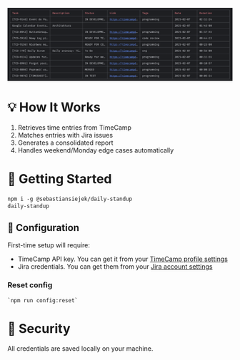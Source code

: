 ![img.png](./docs/output.png)

# 💡 How It Works

1. Retrieves time entries from TimeCamp
2. Matches entries with Jira issues
3. Generates a consolidated report
4. Handles weekend/Monday edge cases automatically

# 🚀 Getting Started
```shell
npm i -g @sebastiansiejek/daily-standup
daily-standup
```

## 🔧 Configuration
First-time setup will require:

- TimeCamp API key. You can get it from your [TimeCamp profile settings](https://app.timecamp.com/app#/settings/users/me)
- Jira credentials. You can get them from your [Jira account settings](https://id.atlassian.com/manage-profile/security/api-tokens)

### Reset config
```shell
`npm run config:reset`
```

# 🔐 Security
All credentials are saved locally on your machine.

